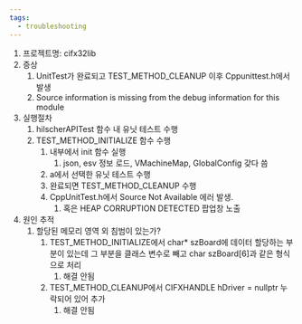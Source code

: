 ```yaml
---
tags:
  - troubleshooting
---
```



1. 프로젝트명: cifx32lib
2. 증상
    1. UnitTest가 완료되고 TEST_METHOD_CLEANUP 이후 Cppunittest.h에서 발생
    2. Source information is missing from the debug information for this module
3. 실행절차
    1. hilscherAPITest 함수 내 유닛 테스트 수행
    2. TEST_METHOD_INITIALIZE 함수 수행
        1. 내부에서 init 함수 실행
            1. json, esv 정보 로드, VMachineMap, GlobalConfig 갖다 씀
        2. a에서 선택한 유닛 테스트 수행
        3. 완료되면 TEST_METHOD_CLEANUP 수행
        4. CppUnitTest.h에서 Source Not Available 에러 발생.
            1. 혹은 HEAP CORRUPTION DETECTED 팝업창 노출
4. 원인 추적
    1. 할당된 메모리 영역 외 침범이 있는가?
        1. TEST_METHOD_INITIALIZE에서 char* szBoard에 데이터 할당하는 부분이 있는데 그 부분을 클래스 변수로 빼고 char szBoard[6]과 같은 형식으로 처리
            1. 해결 안됨
        2. TEST_METHOD_CLEANUP에서 CIFXHANDLE hDriver = nullptr 누락되어 있어 추가
            1. 해결 안됨